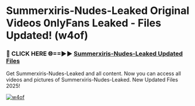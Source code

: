 # Summerxiris-Nudes-Leaked Original Videos 0nlyFans Leaked - Files Updated! (w4of)

<h3>🔴 CLICK HERE 🌐==►► <a href="https://tinyurl.com/yc6ubb5a" rel="nofollow">Summerxiris-Nudes-Leaked Updated Files</a></h3>

Get Summerxiris-Nudes-Leaked and all content. Now you can access all videos and pictures of Summerxiris-Nudes-Leaked. New Updated Files 2025!

[![w4of](https://i.imgur.com/7eu0CRL.gif)](https://tinyurl.com/yc6ubb5a)
